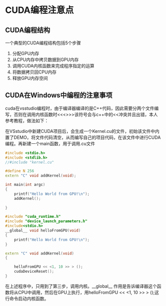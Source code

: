# CUDA编程注意点

## CUDA编程结构

一个典型的CUDA编程结构包括5个步骤

1. 分配GPU内存
2. 从CPU内存中拷贝数据到GPU内存
3. 调用CUDA内核函数来完成程序指定的运算
4. 将数据拷贝回CPU内存
5. 释放GPU内存空间



## CUDA在Windows中编程的注意事项

​		cuda在vsstudio编程时，由于编译器编译的是C++代码，因此需要分两个文件编写，否则在调用内核函数时<<<>>>该符号会与c++中的<<冲突并且出错，本人参考教程，做法如下：

​		在VSstudio中新建CUDA项目后，会生成一个Kernel.cu的文件，初始该文件中内置了DEMO，将文件代码清空，从而编写自己的项目代码，在该文件中进行CUDA编程。再新建一个main函数，用于调用.cu文件

```c++
#include <stdio.h>  
#include <stdlib.h>  
//#include "kernel.cu"  

#define N 256
extern "C" void addKernel(void);

int main(int argc)
{
	printf("Hello World from GPU!\n");
	addKernel();
	
}
```

```c++
#include "cuda_runtime.h"  
#include "device_launch_parameters.h"  
#include<stdio.h>
__global__ void helloFromGPU(void)
{
	printf("Hello World from GPU!\n");
}

extern "C" void addKernel(void)
{

	helloFromGPU << <1, 10 >> > ();
	cudaDeviceReset();
}
```

在上述程序中，只用到了第三步，调用内核。\_\_global__ 作用是告诉编译器这个函数将从CPU中调用，然后在GPU上执行，用helloFromGPU << <1, 10 >> > ();这行命令启动内核函数。


